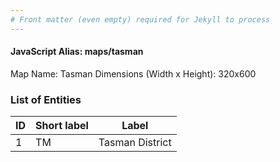 ```yaml
---
# Front matter (even empty) required for Jekyll to process
---
```


#### JavaScript Alias: maps/tasman

Map Name: Tasman
Dimensions (Width x Height): 320x600





### List of Entities

ID | Short label | Label
---|---|---|
1|TM|Tasman District

